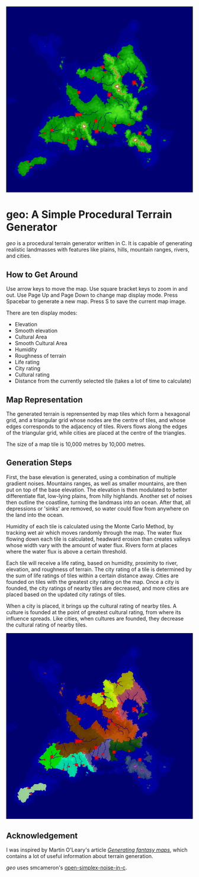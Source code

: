 ![Example Output](/example-000000005a63ca5c-smooth-elevation-2x.png)

# geo: A Simple Procedural Terrain Generator

*geo* is a procedural terrain generator written in C.
It is capable of generating realistic landmasses with features like plains, hills, mountain ranges, rivers, and cities.

## How to Get Around

Use arrow keys to move the map.
Use square bracket keys to zoom in and out.
Use Page Up and Page Down to change map display mode.
Press Spacebar to generate a new map.
Press S to save the current map image.

There are ten display modes:

- Elevation
- Smooth elevation
- Cultural Area
- Smooth Cultural Area
- Humidity
- Roughness of terrain
- Life rating
- City rating
- Cultural rating
- Distance from the currently selected tile (takes a lot of time to calculate)

## Map Representation

The generated terrain is reprensented by map tiles which form a hexagonal grid,
and a triangular grid whose nodes are the centre of tiles,
and whose edges corresponds to the adjacency of tiles.
Rivers flows along the edges of the triangular grid,
while cities are placed at the centre of the triangles.

The size of a map tile is 10,000 metres by 10,000 metres.

## Generation Steps

First, the base elevation is generated,
using a combination of multiple gradient noises.
Mountains ranges, as well as smaller mountains,
are then put on top of the base elevation.
The elevation is then modulated to better differentiate flat, low-lying plains,
from hilly highlands.
Another set of noises then outline the coastline,
turning the landmass into an ocean.
After that, all depressions or 'sinks' are removed,
so water could flow from anywhere on the land into the ocean.

Humidity of each tile is calculated using the Monte Carlo Method,
by tracking wet air which moves randomly through the map.
The water flux flowing down each tile is calculated,
headward erosion than creates valleys whose width vary with the amount of water flux.
Rivers form at places where the water flux is above a certain threshold.

Each tile will receive a life rating,
based on humidity, proximity to river, elevation, and roughness of terrain.
The city rating of a tile is determined by the sum of life ratings of tiles within a certain distance away.
Cities are founded on tiles with the greatest city rating on the map.
Once a city is founded, the city ratings of nearby tiles are decreased,
and more cities are placed based on the updated city ratings of tiles.

When a city is placed, it brings up the cultural rating of nearby tiles.
A culture is founded at the point of greatest cultural rating,
from where its influence spreads.
Like cities, when cultures are founded, they decrease the cultural rating of nearby tiles.

![Example of Area Placement](/example-000000005a63ca5c-area-2x.png)

## Acknowledgement

I was inspired by Martin O'Leary's article [*Generating fantasy maps*](https://mewo2.com/notes/terrain/),
which contains a lot of useful information about terrain generation.

*geo* uses smcameron's [open-simplex-noise-in-c](https://github.com/smcameron/open-simplex-noise-in-c).

